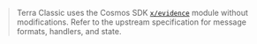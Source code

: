 > Terra Classic uses the Cosmos SDK [`x/evidence`](https://docs.cosmos.network/main/modules/evidence/) module without modifications. Refer to the upstream specification for message formats, handlers, and state.
